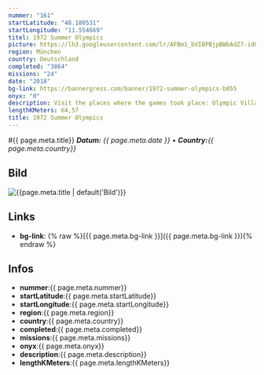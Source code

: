 ```yaml
---
nummer: "161"
startLatitude: "48.180531"
startLongitude: "11.554669"
titel: 1972 Summer Olympics
picture: https://lh3.googleusercontent.com/lr/AFBm1_bVIBPBjpBWbAdZ7-idORv-FxHe15TMkQ0z1fiT1nz2e8NomDr4fPT3WFLJj7fh_6i-LWonPxws-YIn9Uj6fxBDjG5MHCfp9f0gw476Q4nNitjNelScJh-PPAINj918AEZ99Ha0CdzBpgcHI8aJQU99qkaUAfFLAkWr2RlVocu4rAXXk2ggI4VglnhC-pgnip6qiqGsNdwTqEBNRhMavmp5rHrp2shul2BVtdtiOGiMpmv93vf3aHf5rOrkIDp2KZFnz-cwLG0vchBV2eOe9jQxaRkL_QEj4id5DkCZUmpwlXXmnpn01IDDDonxsvqXTzjaKj0I7lVHI4TUPW6GX-ibscCNOG52cvFiK7t4dXXAt-L8A0Lgj2aZjtOw70KebrTdSmFn7kY8u8pFCfIV21iK_1pNJyYT-H5e1y8mvBN1bFZEMGiyzewlEpmtThO8TFhnt0O_mqnpfxuXtZkpCZBQhZmpuhmgzWzEPOl5awk3Zr66QXV0pwdVkNCxYYKk6IYUzgvpzjC77NVQY_U_jm7kbT1ghKgkuOms5aVAuQjpO2vnbM83hmoOZ-0j_rxKB4Njrp_FWV0QhnLq5aPtKyS-pIAybksRp_4gtOQ0YWviUw1BnEev6fxCQbWJz0aSlcvRKRbYNyA_sFInkdWLXfqid6b7Czr99qOQ51Yny9m6xlG1B7PGcu9O59EWbqkBGyVK4mazZtHuUWD7xAU90wdkAqnMIT-44Gza5BGvQ6WkmGOdWRgoR1xozRRqF-9ozep95rpnaDh2KdQhWH40Fs5oMvkt_qe13xyLD7AsSlWXYLUdXzzesT9Js3KEgTVjrsOYOjqBIzvQU7klnUs_ylidbURyv2BQwFyd
region: München
country: Deutschland
completed: "3864"
missions: "24"
date: "2018"
bg-link: https://bannergress.com/banner/1972-summer-olympics-b055
onyx: "0"
description: Visit the places where the games took place: Olympic Village, Olympiapark, Nymphenburg Palace, Oberschleißheim Regatta Course, Firing Range Garching, Rudi-Sedlmayer-Hall Sendling, Riding stadium Riem
lengthKMeters: 64,57
title: 1972 Summer Olympics
---
```


#{{ page.meta.title}}
_**Datum:** {{ page.meta.date }} • **Country:**{{ page.meta.country}}_

## Bild
![{{page.meta.title | default('Bild')}}]({{page.meta.picture}})

## Links
- **bg-link**: {% raw %}[{{ page.meta.bg-link }}]({{ page.meta.bg-link }}){% endraw %}

## Infos
- **nummer**:{{ page.meta.nummer}}
- **startLatitude**:{{ page.meta.startLatitude}}
- **startLongitude**:{{ page.meta.startLongitude}}
- **region**:{{ page.meta.region}}
- **country**:{{ page.meta.country}}
- **completed**:{{ page.meta.completed}}
- **missions**:{{ page.meta.missions}}
- **onyx**:{{ page.meta.onyx}}
- **description**:{{ page.meta.description}}
- **lengthKMeters**:{{ page.meta.lengthKMeters}}

